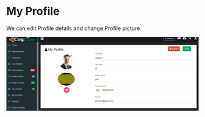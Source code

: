 # My Profile

We can edit Profile details and change Profile picture.

![](../.gitbook/assets/image%20%2887%29.png)


